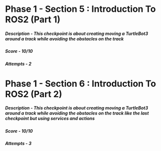 # Phase 1 - Section 5 : Introduction To ROS2 (Part 1)
##### Description - This checkpoint is about creating moving a TurtleBot3 around a track while avoiding the obstacles on the track
##### Score - 10/10
##### Attempts - 2
# Phase 1 - Section 6 : Introduction To ROS2 (Part 2)
##### Description - This checkpoint is about creating moving a TurtleBot3 around a track while avoiding the obstacles on the track like the last checkpoint but using services and actions
##### Score - 10/10
##### Attempts - 3
